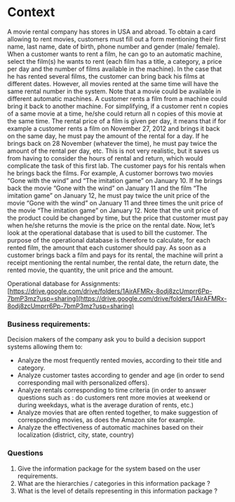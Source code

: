 # Context

A movie rental company has stores in USA and abroad. To obtain a card allowing to rent movies, customers must fill out a form mentioning their first name, last name, date of birth, phone number and gender (male/ female). 
When a customer wants to rent a film, he can go to an automatic machine, select the film(s) he wants to rent (each film has a title, a category, a price per day and the number of films available in the machine). In the case that he has rented several films, the customer can bring back his films at different dates. However, all movies rented at the same time will have the same rental number in the system. Note that a movie could be available in different automatic machines. A customer rents a film from a machine could bring it back to another machine. For simplifying, if a customer rent n copies of a same movie at a time, he/she could return all n copies of this movie at the same time.
The rental price of a film is given per day, it means that if for example a customer rents a film on November 27, 2012 and brings it back on the same day, he must pay the amount of the rental for a day. If he brings back on 28 November (whatever the time), he must pay twice the amount of the rental per day, etc. This is not very realistic, but it saves us from having to consider the hours of rental and return, which would complicate the task of this first lab.
The customer pays for his rentals when he brings back the films. For example, A customer borrows two movies “Gone with the wind” and “The imitation game” on January 10. If he brings back the movie “Gone with the wind” on January 11 and the film “The imitation game” on January 12, he must pay twice the unit price of the movie “Gone with the wind” on January 11 and three times the unit price of the movie “The imitation game” on January 12. Note that the unit price of the product could be changed by time, but the price that customer must pay when he/she returns the movie is the price on the rental date.
Now, let’s look at the operational database that is used to bill the customer. The purpose of the operational database is therefore to calculate, for each rented film, the amount that each customer should pay. As soon as a customer brings back a film and pays for its rental, the machine will print a receipt mentioning the rental number, the rental date, the return date, the rented movie, the quantity, the unit price and the amount.

Operational database for Assignments: [https://drive.google.com/drive/folders/1AirAFMRx-8odj8zcUmprr6Pp-7bmP3mz?usp=sharing](https://drive.google.com/drive/folders/1AirAFMRx-8odj8zcUmprr6Pp-7bmP3mz?usp=sharing)

### Business requirements:

Decision makers of the company ask you to build a decision support systems allowing them to:
-	Analyze the most frequently rented movies, according to their title and category.
-	Analyze customer tastes according to gender and age (in order to send corresponding mail with personalized offers).
-	Analyze rentals corresponding to time criteria (in order to answer questions such as : do customers rent more movies at weekend or during weekdays, what is the average duration of rents, etc.)
-	Analyze movies that are often rented together, to make suggestion of corresponding movies, as does the Amazon site for example.
-	Analyze the effectiveness of automatic machines based on their localization (district, city, state, country)

### Questions

1.	Give the information package for the system based on the user requirements.
2.	What are the hierarchies / categories in this information package ?
3.	What is the level of details representing in this information package ?
